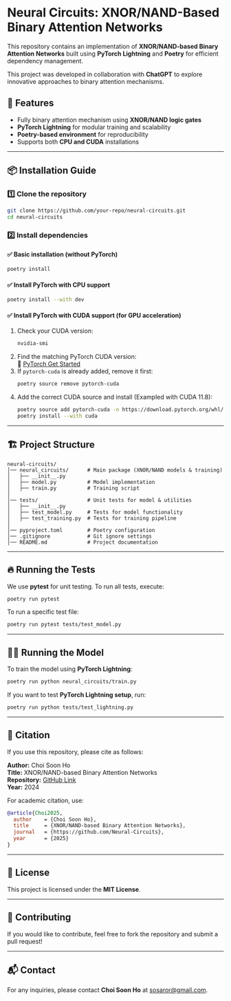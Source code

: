 # Neural Circuits: XNOR/NAND-Based Binary Attention Networks

This repository contains an implementation of **XNOR/NAND-based Binary Attention Networks** built using **PyTorch Lightning** and **Poetry** for efficient dependency management.

This project was developed in collaboration with **ChatGPT** to explore innovative approaches to binary attention mechanisms.

## 🚀 Features
- Fully binary attention mechanism using **XNOR/NAND logic gates**
- **PyTorch Lightning** for modular training and scalability
- **Poetry-based environment** for reproducibility
- Supports both **CPU and CUDA** installations

---

## 📦 Installation Guide

### 1️⃣ Clone the repository
```bash
git clone https://github.com/your-repo/neural-circuits.git
cd neural-circuits
```

### 2️⃣ Install dependencies

#### ✅ Basic installation (without PyTorch)
```bash
poetry install
```

#### ✅ Install PyTorch with CPU support
```bash
poetry install --with dev
```

#### ✅ Install PyTorch with CUDA support (for GPU acceleration)
1. Check your CUDA version:
   ```bash
   nvidia-smi
   ```
2. Find the matching PyTorch CUDA version:  
   🔗 [PyTorch Get Started](https://pytorch.org/get-started/locally/)
3. If `pytorch-cuda` is already added, remove it first:
   ```bash
   poetry source remove pytorch-cuda
   ```
4. Add the correct CUDA source and install (Exampled with CUDA 11.8):
   ```bash
   poetry source add pytorch-cuda -n https://download.pytorch.org/whl/cu118  # Example for CUDA 11.8
   poetry install --with cuda
   ```

---

## 🏗 Project Structure
```
neural-circuits/
│── neural_circuits/      # Main package (XNOR/NAND models & training)
│   ├── __init__.py
│   ├── model.py          # Model implementation
│   ├── train.py          # Training script
│
│── tests/                # Unit tests for model & utilities
│   ├── __init__.py
│   ├── test_model.py     # Tests for model functionality
│   ├── test_training.py  # Tests for training pipeline
│
│── pyproject.toml        # Poetry configuration
│── .gitignore            # Git ignore settings
│── README.md             # Project documentation
```

---

## 🔥 Running the Tests

We use **pytest** for unit testing. To run all tests, execute:
```bash
poetry run pytest
```

To run a specific test file:
```bash
poetry run pytest tests/test_model.py
```

---

## 🏋️‍♂️ Running the Model

To train the model using **PyTorch Lightning**:
```bash
poetry run python neural_circuits/train.py
```

If you want to test **PyTorch Lightning setup**, run:
```bash
poetry run python tests/test_lightning.py
```

---

## 📝 Citation
If you use this repository, please cite as follows:

**Author:** Choi Soon Ho  
**Title:** XNOR/NAND-based Binary Attention Networks  
**Repository:** [GitHub Link](https://github.com/Neural-Circuits)  
**Year:** 2024  

For academic citation, use:
```bibtex
@article{Choi2025,
  author    = {Choi Soon Ho},
  title     = {XNOR/NAND-based Binary Attention Networks},
  journal   = {https://github.com/Neural-Circuits},
  year      = {2025}
}
```

---

## 📜 License
This project is licensed under the **MIT License**.

---

## 🤝 Contributing
If you would like to contribute, feel free to fork the repository and submit a pull request!

---

## 📬 Contact
For any inquiries, please contact **Choi Soon Ho** at sosaror@gmail.com.

